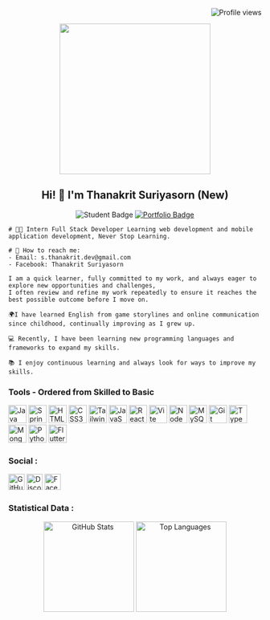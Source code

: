 <p align="right">
  <img src="https://komarev.com/ghpvc/?username=sthanakritdev&label=Profile%20views&color=0e75b6&style=flat" alt="Profile views" />
</p>


<p align="center">
  <img src="https://i.pinimg.com/originals/f0/f0/d9/f0f0d932d6e39c7af5aa305cbd8da735.gif" width="300px" />
</p>

<h2 align="center">Hi! 👋 I'm Thanakrit Suriyasorn (New)</h2>


<p align="center">
  <img src="https://img.shields.io/badge/Student%20at%20Maejo%20University%20Chiang%20Mai%20Thailand-3C3F8F?style=for-the-badge" alt="Student Badge"/>
  <a href="https://thanarkitport.vercel.app/" target="_blank">
    <img src="https://img.shields.io/badge/My%20Portfolio-000000?style=for-the-badge&logo=firefox&logoColor=white" alt="Portfolio Badge"/>
  </a>
</p>

```
# 👨‍💻 Intern Full Stack Developer Learning web development and mobile application development, Never Stop Learning.

# 📧 How to reach me:  
- Email: s.thanakrit.dev@gmail.com
- Facebook: Thanakrit Suriyasorn
```
```
I am a quick learner, fully committed to my work, and always eager to explore new opportunities and challenges,
I often review and refine my work repeatedly to ensure it reaches the best possible outcome before I move on.

🌍I have learned English from game storylines and online communication since childhood, continually improving as I grew up.

💻 Recently, I have been learning new programming languages and frameworks to expand my skills.

📚 I enjoy continuous learning and always look for ways to improve my skills.
```
<h3 align="left">Tools - Ordered from Skilled to Basic</h3>
<p align="left">
<a href="https://www.oracle.com/java/" target="_blank"><img src="https://raw.githubusercontent.com/danielcranney/readme-generator/main/public/icons/skills/java-colored.svg" width="36" height="36" alt="Java"/></a>
<a href="https://spring.io/" target="_blank"><img src="https://raw.githubusercontent.com/danielcranney/readme-generator/main/public/icons/skills/spring-boot-colored.svg" width="36" height="36" alt="Spring Boot"/></a>
<a href="https://developer.mozilla.org/en-US/docs/Glossary/HTML5" target="_blank"><img src="https://raw.githubusercontent.com/danielcranney/readme-generator/main/public/icons/skills/html5-colored.svg" width="36" height="36" alt="HTML5"/></a>
<a href="https://www.w3.org/TR/CSS/#css" target="_blank"><img src="https://raw.githubusercontent.com/danielcranney/readme-generator/main/public/icons/skills/css3-colored.svg" width="36" height="36" alt="CSS3"/></a>
<a href="https://tailwindcss.com/" target="_blank"><img src="https://raw.githubusercontent.com/danielcranney/readme-generator/main/public/icons/skills/tailwindcss-colored.svg" width="36" height="36" alt="TailwindCSS"/></a>
<a href="https://developer.mozilla.org/en-US/docs/Web/JavaScript" target="_blank"><img src="https://raw.githubusercontent.com/danielcranney/readme-generator/main/public/icons/skills/javascript-colored.svg" width="36" height="36" alt="JavaScript"/></a>
<a href="https://reactjs.org/" target="_blank"><img src="https://raw.githubusercontent.com/danielcranney/readme-generator/main/public/icons/skills/react-colored.svg" width="36" height="36" alt="React"/></a>
<a href="https://vitejs.dev/" target="_blank"><img src="https://raw.githubusercontent.com/danielcranney/readme-generator/main/public/icons/skills/vite-colored.svg" width="36" height="36" alt="Vite"/></a>
<a href="https://nodejs.org/en/" target="_blank"><img src="https://raw.githubusercontent.com/danielcranney/readme-generator/main/public/icons/skills/nodejs-colored.svg" width="36" height="36" alt="NodeJS"/></a>
<a href="https://www.mysql.com/" target="_blank"><img src="https://raw.githubusercontent.com/danielcranney/readme-generator/main/public/icons/skills/mysql-colored.svg" width="36" height="36" alt="MySQL"/></a>
<a href="https://git-scm.com/" target="_blank"><img src="https://raw.githubusercontent.com/danielcranney/readme-generator/main/public/icons/skills/git-colored.svg" width="36" height="36" alt="Git"/></a>
<a href="https://www.typescriptlang.org/" target="_blank"><img src="https://raw.githubusercontent.com/danielcranney/readme-generator/main/public/icons/skills/typescript-colored.svg" width="36" height="36" alt="TypeScript"/></a>
<a href="https://www.mongodb.com/" target="_blank"><img src="https://raw.githubusercontent.com/danielcranney/readme-generator/main/public/icons/skills/mongodb-colored.svg" width="36" height="36" alt="MongoDB"/></a>
<a href="https://www.python.org/" target="_blank"><img src="https://raw.githubusercontent.com/danielcranney/readme-generator/main/public/icons/skills/python-colored.svg" width="36" height="36" alt="Python"/></a>
<a href="https://flutter.dev/" target="_blank"><img src="https://raw.githubusercontent.com/danielcranney/readme-generator/main/public/icons/skills/flutter-colored.svg" width="36" height="36" alt="Flutter"/></a>
</p>

<h3>Social :</h3>
<p align="left"> 
<a href="https://github.com/sthanakritdev" target="_blank"><img src="https://raw.githubusercontent.com/danielcranney/readme-generator/main/public/icons/socials/github.svg" width="32" height="32" alt="GitHub"/></a>
<a href="https://discord.com/users/ninewxd" target="_blank"><img src="https://raw.githubusercontent.com/danielcranney/readme-generator/main/public/icons/socials/discord.svg" width="32" height="32" alt="Discord"/></a>
<a href="https://www.facebook.com/Thanakrit.Suriyasorn" target="_blank"><img src="https://raw.githubusercontent.com/danielcranney/readme-generator/main/public/icons/socials/facebook.svg" width="32" height="32" alt="Facebook"/></a>
</p>

<h3>Statistical Data :</h3>
<p align="center">
  <img src="https://github-readme-stats.vercel.app/api?username=sthanakritdev&show_icons=true&theme=radical" alt="GitHub Stats" height="180em"/>
  <img src="https://github-readme-stats.vercel.app/api/top-langs/?username=sthanakritdev&layout=compact&langs_count=6&theme=radical" alt="Top Languages" height="180em"/>
</p>
